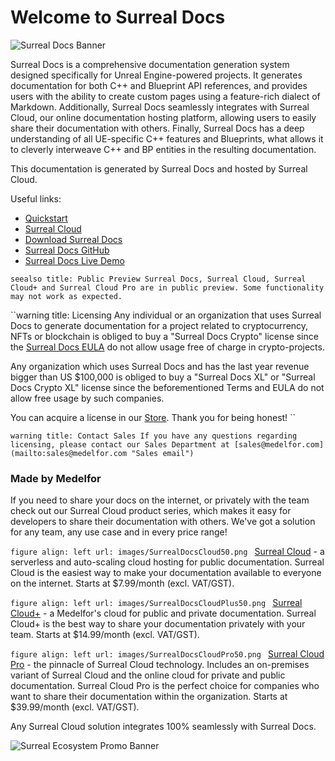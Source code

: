 # Welcome to Surreal Docs

![Surreal Docs Banner](images/SurrealDocsBanner.png)

Surreal Docs is a comprehensive documentation generation system designed specifically for Unreal Engine-powered projects. It generates documentation for both C++ and Blueprint API references, and provides users with the ability to create custom pages using a feature-rich dialect of Markdown. Additionally, Surreal Docs seamlessly integrates with Surreal Cloud, our online documentation hosting platform, allowing users to easily share their documentation with others. Finally, Surreal Docs has a deep understanding of all UE-specific C++ features and Blueprints, what allows it to cleverly interweave C++ and BP entities in the resulting documentation.

This documentation is generated by Surreal Docs and hosted by Surreal Cloud.

Useful links:
 - [Quickstart](docs/quickstart "Quickstart")
 - [Surreal Cloud](docs/surreal-cloud "Surreal Cloud")
 - [Download Surreal Docs](https://github.com/medelfor/surreal-docs/releases/ "Surreal Docs GitHub's Releases page")
 - [Surreal Docs GitHub](https://github.com/medelfor/surreal-docs "Surreal Docs GitHub")
 - [Surreal Docs Live Demo](https://surrealdocs.com/medelfor/showcase-1 "Surreal Docs Live Demo")

``seealso
title: Public Preview
Surreal Docs, Surreal Cloud, Surreal Cloud+ and Surreal Cloud Pro are in public preview. Some functionality may not work as expected.
``

``warning
title: Licensing
Any individual or an organization that uses Surreal Docs to generate
documentation for a project related to cryptocurrency, NFTs or 
blockchain is obliged to buy a "Surreal Docs Crypto" license since the 
[Surreal Docs EULA](https://medelfor.com/eula/surreal-docs 
    "Surreal Docs EULA") do not allow usage free of charge 
    in crypto-projects.

Any organization which uses Surreal Docs and has the last year revenue bigger 
than US $100,000 is obliged to buy a "Surreal Docs XL" or "Surreal Docs Crypto XL"
license since the beforementioned Terms and EULA do not allow free usage
by such companies.

You can acquire a license in our [Store](https://store.medelfor.com/ 
"Medelfor Store"). Thank you for being honest!
``

``warning
title: Contact Sales
If you have any questions regarding licensing, please contact our Sales Department
at [sales@medelfor.com](mailto:sales@medelfor.com "Sales email")
``

### Made by Medelfor

If you need to share your docs on the internet, or privately with the team 
check out our Surreal Cloud product series, which makes it easy for developers
to share their documentation with others. We've got a solution for any team,
any use case and in every price range!

``figure
align: left
url: images/SurrealDocsCloud50.png
``
[Surreal Cloud](https://medelfor.com/#surreal-cloud "Surreal Cloud") - a
serverless and auto-scaling cloud hosting for public documentation. Surreal
Cloud is the easiest way to make your documentation available to everyone on
the internet. Starts at $7.99/month (excl. VAT/GST).

``figure
align: left
url: images/SurrealDocsCloudPlus50.png
``
[Surreal Cloud+](https://medelfor.com/#surreal-cloud-plus "Surreal Cloud+") -
a Medelfor's cloud for public and private documentation. Surreal
Cloud+ is the best way to share your documentation privately with your team.
Starts at $14.99/month (excl. VAT/GST).

``figure
align: left
url: images/SurrealDocsCloudPro50.png
`` 
[Surreal Cloud Pro](https://medelfor.com/#surreal-cloud-pro "Surreal Cloud Pro") -
the pinnacle of Surreal Cloud technology. Includes an on-premises variant
of Surreal Cloud and the online cloud for private and public documentation.
Surreal Cloud Pro is the perfect choice for companies who want to share their
documentation within the organization. Starts at $39.99/month (excl. VAT/GST).

Any Surreal Cloud solution integrates 100% seamlessly with Surreal Docs.

![Surreal Ecosystem Promo Banner](images/SurrealDocsSampleDocsPromo.png)
